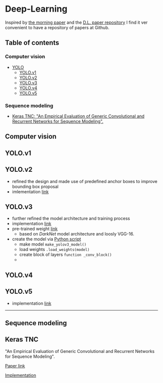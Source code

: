 <h1> Deep-Learning </h1>

Inspired by [the morning paper](https://blog.acolyer.org/about/) and the [D.L. paper repository]() I find it ver convenient to have a repository of papers at Github.

Table of contents
-----------------

<h3>Computer vision</h3>


<!--ts-->
  * [YOLO](#YOLO)
    * [YOLO.v1](#YOLOv1)
    * [YOLO.v2](#YOLOv2)
    * [YOLO.v3](#YOLOv3)
    * [YOLO.v4](#YOLOv4)
    * [YOLO.v5](#YOLOv5)
<!--te-->

<h3>Sequence modeling</h3>

* [Keras TNC: "An Empirical Evaluation of Generic Convolutional and Recurrent Networks for Sequence Modeling".](#Keras-TNC)


<h2>Computer vision</h2>

YOLO.v1
----

YOLO.v2
-------

-  refined the design and made use of predefined anchor boxes to improve bounding box proposal
- imlementation [link](https://github.com/allanzelener/YAD2K)


YOLO.v3
-------
- further refined the model architecture and training process
- implementation [link](https://github.com/experiencor/keras-yolo3)
- pre-trained weight [link](https://pjreddie.com/media/files/yolov3.weights)
   - based on _DarkNet_ model architecture and loosly VGG-16.
- create the model via [Python script](https://raw.githubusercontent.com/experiencor/keras-yolo3/master/yolo3_one_file_to_detect_them_all.py)
   - make model `make_yolov3_model()`
   - load weights `.load_weights(model)`
   - create block of layers `function _conv_block()`
   - 



YOLO.v4
-------

YOLO.v5
-------
- implementation [link](https://github.com/ultralytics/yolov5)


---

<h2>Sequence modeling</h2>

Keras TNC
-------
"An Empirical Evaluation of Generic Convolutional and Recurrent Networks for Sequence Modeling". 

[Paper link](https://arxiv.org/pdf/1803.01271.pdf)

[Implementation](https://github.com/philipperemy/keras-tcn)




